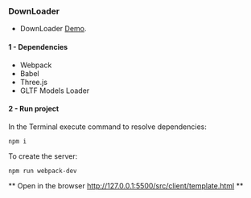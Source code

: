 ### DownLoader
 * DownLoader [Demo](). 
####  1 - Dependencies


* Webpack
* Babel
* Three.js
* GLTF Models Loader

 ####  2 - Run project
In the Terminal execute command to resolve dependencies:
```
npm i
```
To create the server:
```
npm run webpack-dev
```
** Open in the browser http://127.0.0.1:5500/src/client/template.html **

